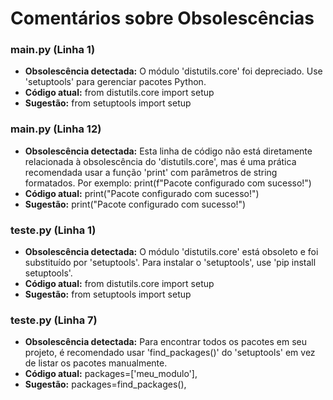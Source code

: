 # Comentários sobre Obsolescências

### main.py (Linha 1)
- **Obsolescência detectada:** O módulo 'distutils.core' foi depreciado. Use 'setuptools' para gerenciar pacotes Python.
- **Código atual:** from distutils.core import setup
- **Sugestão:** from setuptools import setup


### main.py (Linha 12)
- **Obsolescência detectada:** Esta linha de código não está diretamente relacionada à obsolescência do 'distutils.core', mas é uma prática recomendada usar a função 'print' com parâmetros de string formatados. Por exemplo: print(f"Pacote configurado com sucesso!")
- **Código atual:** print("Pacote configurado com sucesso!")
- **Sugestão:** print("Pacote configurado com sucesso!")


### teste.py (Linha 1)
- **Obsolescência detectada:** O módulo 'distutils.core' está obsoleto e foi substituído por 'setuptools'. Para instalar o 'setuptools', use 'pip install setuptools'.
- **Código atual:** from distutils.core import setup
- **Sugestão:** from setuptools import setup


### teste.py (Linha 7)
- **Obsolescência detectada:** Para encontrar todos os pacotes em seu projeto, é recomendado usar 'find_packages()' do 'setuptools' em vez de listar os pacotes manualmente.
- **Código atual:**         packages=['meu_modulo'],
- **Sugestão:**         packages=find_packages(),

